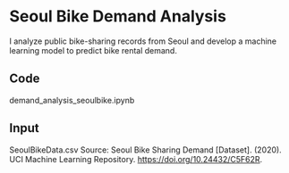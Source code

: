 # Seoul Bike Demand Analysis
I analyze public bike-sharing records from Seoul and develop a machine learning model to predict bike rental demand.

## Code
demand_analysis_seoulbike.ipynb

## Input
SeoulBikeData.csv
Source: Seoul Bike Sharing Demand [Dataset]. (2020). UCI Machine Learning Repository. https://doi.org/10.24432/C5F62R.
